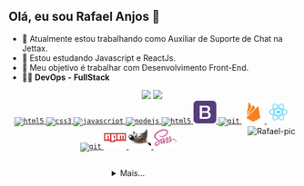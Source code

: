 ## Olá, eu sou Rafael Anjos 👋

- 🔭 Atualmente estou trabalhando como Auxiliar de Suporte de Chat na Jettax.
- 🌱 Estou estudando Javascript e ReactJs.
- 🎯 Meu objetivo é trabalhar com Desenvolvimento Front-End.
- 🐱‍🏍 **DevOps** **-** **FullStack** 

<div align="center">
  <img height="180em" src="https://github-readme-stats.vercel.app/api?username=YoungC0DE&show_icons=true&theme=tokyonight&include_all_commits=true&count_private=true"/>
  <img height="180em" src="https://github-readme-stats.vercel.app/api/top-langs/?username=YoungC0DE&layout=compact&langs_count=7&theme=radical"/>
</div>
  
<div align="center">
  
   <a href="https://developer.mozilla.org/pt-BR/docs/Web/HTML">
      <code><img src="https://cdn.jsdelivr.net/gh/devicons/devicon/icons/html5/html5-plain.svg" alt="html5" width="40" height="40"/></code>
   </a>
   <a href="https://developer.mozilla.org/pt-BR/docs/Web/CSS">
      <code><img src="https://cdn.jsdelivr.net/gh/devicons/devicon/icons/css3/css3-plain.svg" alt="css3" width="40" height="40"/></code>
   </a>
   <a href="https://developer.mozilla.org/en-US/docs/Web/JavaScript">
      <code><img src="https://cdn.jsdelivr.net/gh/devicons/devicon/icons/javascript/javascript-original.svg" alt="javascript" width="40" height="40"/></code>
   </a>
   <a href="https://nodejs.org">
      <code><img src="https://cdn.jsdelivr.net/gh/devicons/devicon/icons/nodejs/nodejs-original.svg" alt="nodejs" width="40" height="40"/></code>
   </a>
   <a href="https://code.visualstudio.com/">
      <code><img src="https://cdn.jsdelivr.net/gh/devicons/devicon/icons/vscode/vscode-original.svg" alt="html5" width="40" height="40"/></code>
   </a>
   <a href="https://getbootstrap.com/">
      <code><img src="https://raw.githubusercontent.com/github/explore/80688e429a7d4ef2fca1e82350fe8e3517d3494d/topics/bootstrap/bootstrap.png" alt="slack" width="40" height="40"/></code>
   </a>
   <a href="https://git-scm.com/">
      <code><img src="https://cdn.jsdelivr.net/gh/devicons/devicon/icons/git/git-original.svg" alt="git" width="40" height="40"/></code>
   </a>
   <a href="https://firebase.google.com/">
      <code><img src="https://github.com/devicons/devicon/blob/v2.15.1/icons/firebase/firebase-plain.svg" alt="git" width="40" height="40"/></code>
   </a>
   <a href="https://pt-br.reactjs.org/">
      <code><img src="https://raw.githubusercontent.com/github/explore/80688e429a7d4ef2fca1e82350fe8e3517d3494d/topics/react/react.png" alt="git" width="40" height="40"/></code>
   </a>
   <a href="https://www.gnu.org/software/bash/">
      <code><img src="https://cdn.jsdelivr.net/gh/devicons/devicon/icons/bash/bash-original.svg" alt="git" width="40" height="40"/></code>
   </a>
   <a href="https://www.gnu.org/software/bash/">
      <code><img src="https://github.com/devicons/devicon/blob/v2.15.1/icons/npm/npm-original-wordmark.svg" alt="git" width="40" height="40"/></code>
   </a>
   <a href="https://www.gimp.org/">
      <code><img src="https://github.com/devicons/devicon/blob/v2.15.1/icons/gimp/gimp-original.svg" alt="git" width="40" height="40"/></code>
   </a>
   <a href="https://sass-lang.com"/>
      <code><img src="https://github.com/devicons/devicon/blob/v2.15.1/icons/sass/sass-original.svg" alt="git" width="40" height="40"/></code>
   </a> 
   <img src="https://user-images.githubusercontent.com/68437256/162633924-e59e6cde-b128-4df6-bb7c-3d86efbd65b4.gif" align="right" alt="Rafael-pic" height="150">
</div>
  
  ##
  
  <div align="center"> 
  <details>
    <summary>Mais...</summary>
    <p align="center">
     <a href="https://github.com/YoungC0DE">
       <img align="center"
            src="https://github-profile-trophy.vercel.app/?username=YoungC0DE&theme=onedark&no-frame=true&row=1&&margin-w=20&no-bg=true"
            />
     </a>
    </p>
    
![Snake animation](https://github.com/YoungC0DE/YoungC0DE/blob/output/github-contribution-grid-snake.svg)

 ### Minhas redes sociais:
  <a href="https://www.linkedin.com/in/rafael-anjos-santos-b72b7b190" target="_blank"><img src="https://img.shields.io/badge/-LinkedIn-%230077B5?style=for-the-badge&logo=linkedin&logoColor=white" target="_blank"></a> 
  <a href="https://t.me/YoungC0DE" target="_blank"><img src="https://img.shields.io/badge/Telegram-2CA5E0?style=for-the-badge&logo=telegram&logoColor=white" target="_blank"></a> 
 
</div>

